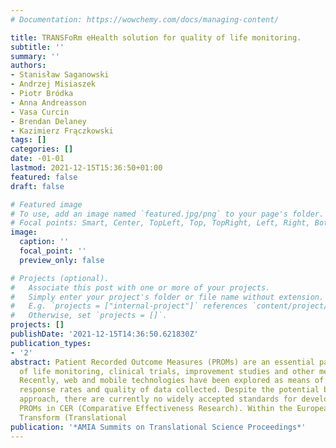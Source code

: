 ```yaml
---
# Documentation: https://wowchemy.com/docs/managing-content/

title: TRANSFoRm eHealth solution for quality of life monitoring.
subtitle: ''
summary: ''
authors:
- Stanisław Saganowski
- Andrzej Misiaszek
- Piotr Bródka
- Anna Andreasson
- Vasa Curcin
- Brendan Delaney
- Kazimierz Frączkowski
tags: []
categories: []
date: -01-01
lastmod: 2021-12-15T15:36:50+01:00
featured: false
draft: false

# Featured image
# To use, add an image named `featured.jpg/png` to your page's folder.
# Focal points: Smart, Center, TopLeft, Top, TopRight, Left, Right, BottomLeft, Bottom, BottomRight.
image:
  caption: ''
  focal_point: ''
  preview_only: false

# Projects (optional).
#   Associate this post with one or more of your projects.
#   Simply enter your project's folder or file name without extension.
#   E.g. `projects = ["internal-project"]` references `content/project/deep-learning/index.md`.
#   Otherwise, set `projects = []`.
projects: []
publishDate: '2021-12-15T14:36:50.621830Z'
publication_types:
- '2'
abstract: Patient Recorded Outcome Measures (PROMs) are an essential part of quality
  of life monitoring, clinical trials, improvement studies and other medical tasks.
  Recently, web and mobile technologies have been explored as means of improving the
  response rates and quality of data collected. Despite the potential benefit of this
  approach, there are currently no widely accepted standards for developing or implementing
  PROMs in CER (Comparative Effectiveness Research). Within the European Union project
  Transform (Translational
publication: '*AMIA Summits on Translational Science Proceedings*'
---
```

